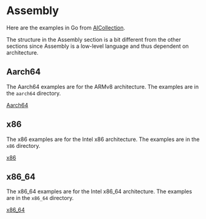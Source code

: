 # Assembly

Here are the examples in Go from [AICollection](https://codedeviate.github.io/AICollection/assembly.html).

The structure in the Assembly section is a bit different from the other sections since Assembly is a low-level language and thus dependent on architecture.

## Aarch64

The Aarch64 examples are for the ARMv8 architecture. The examples are in the `aarch64` directory.

[Aarch64](aarch64)

## x86

The x86 examples are for the Intel x86 architecture. The examples are in the `x86` directory.

[x86](x86)

## x86_64

The x86_64 examples are for the Intel x86_64 architecture. The examples are in the `x86_64` directory.

[x86_64](x86_64)
